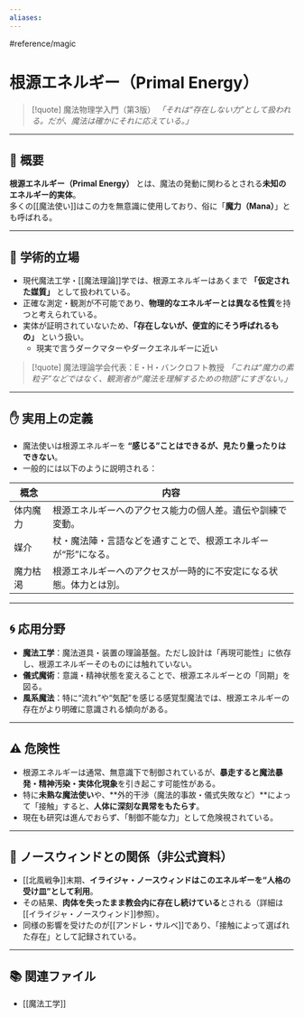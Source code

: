```yaml
---
aliases:
---
```

#reference/magic 
# 根源エネルギー（Primal Energy）

>[!quote] 魔法物理学入門（第3版）
*「それは“存在しない力”として扱われる。だが、魔法は確かにそれに応えている。」*  

---

## 🔬 概要

**根源エネルギー（Primal Energy）** とは、魔法の発動に関わるとされる**未知のエネルギー的実体**。  
多くの[[魔法使い]]はこの力を無意識に使用しており、俗に「**魔力（Mana）**」とも呼ばれる。

---

## 🧪 学術的立場

- 現代魔法工学・[[魔法理論]]学では、根源エネルギーはあくまで **「仮定された媒質」** として扱われている。
- 正確な測定・観測が不可能であり、**物理的なエネルギーとは異なる性質**を持つと考えられている。
- 実体が証明されていないため、**「存在しないが、便宜的にそう呼ばれるもの」** という扱い。
	- 現実で言うダークマターやダークエネルギーに近い

>[!quote] 魔法理論学会代表：E・H・バンクロフト教授
*「これは“魔力の素粒子”などではなく、観測者が“魔法を理解するための物語”にすぎない。」*  

---

## ✋ 実用上の定義

- 魔法使いは根源エネルギーを **“感じる”ことはできるが、見たり量ったりはできない**。
- 一般的には以下のように説明される：

| 概念 | 内容 |
|------|------|
| 体内魔力 | 根源エネルギーへのアクセス能力の個人差。遺伝や訓練で変動。 |
| 媒介 | 杖・魔法陣・言語などを通すことで、根源エネルギーが“形”になる。 |
| 魔力枯渇 | 根源エネルギーへのアクセスが一時的に不安定になる状態。体力とは別。 |

---

## 🌀 応用分野

- **魔法工学**：魔法道具・装置の理論基盤。ただし設計は「再現可能性」に依存し、根源エネルギーそのものには触れていない。
- **儀式魔術**：意識・精神状態を変えることで、根源エネルギーとの「同期」を図る。
- **風系魔法**：特に“流れ”や“気配”を感じる感覚型魔法では、根源エネルギーの存在がより明確に意識される傾向がある。

---

## ⚠️ 危険性

- 根源エネルギーは通常、無意識下で制御されているが、**暴走すると魔法暴発・精神汚染・実体化現象**を引き起こす可能性がある。
- 特に**未熟な魔法使い**や、**外的干渉（魔法的事故・儀式失敗など）**によって「接触」すると、**人体に深刻な異常をもたらす**。
- 現在も研究は進んでおらず、「制御不能な力」として危険視されている。

---

## 📌 ノースウィンドとの関係（非公式資料）

- [[北風戦争]]末期、**イライジャ・ノースウィンドはこのエネルギーを“人格の受け皿”として利用**。
- その結果、**肉体を失ったまま教会内に存在し続けている**とされる（詳細は[[イライジャ・ノースウィンド]]参照）。
- 同様の影響を受けたのが[[アンドレ・サルベ]]であり、「接触によって選ばれた存在」として記録されている。

---

## 📚 関連ファイル

- [[魔法工学]]